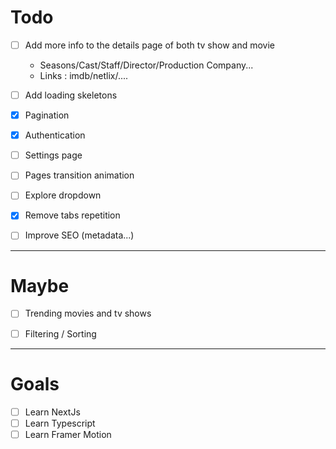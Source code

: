 # Todo 

- [ ] Add more info to the details page of both tv show and movie
    - Seasons/Cast/Staff/Director/Production Company...
    - Links : imdb/netlix/....

- [ ] Add loading skeletons
- [x] Pagination
- [x] Authentication
- [ ] Settings page
- [ ] Pages transition animation
- [ ] Explore dropdown
- [x] Remove tabs repetition
- [ ] Improve SEO (metadata...)



---

# Maybe

- [ ] Trending movies and tv shows
- [ ] Filtering / Sorting


---

# Goals

- [ ] Learn NextJs
- [ ] Learn Typescript
- [ ] Learn Framer Motion